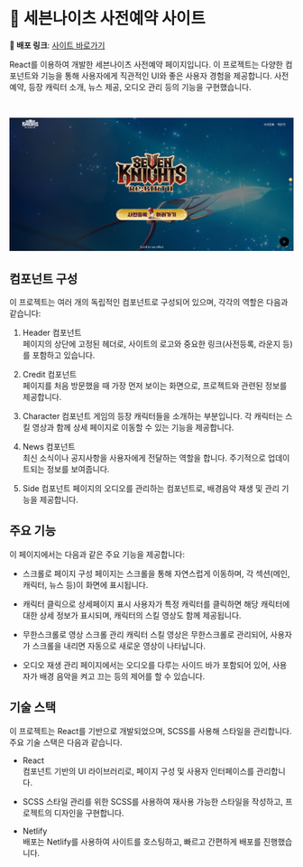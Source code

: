 # 🐣 세븐나이츠 사전예약 사이트

**🚀 배포 링크**: [사이트 바로가기](https://stalwart-granita-3bb4c2.netlify.app/)

React를 이용하여 개발한 세븐나이츠 사전예약 페이지입니다. 이 프로젝트는 다양한 컴포넌트와 기능을 통해 사용자에게 직관적인 UI와 좋은 사용자 경험을 제공합니다. 사전예약, 등장 캐릭터 소개, 뉴스 제공, 오디오 관리 등의 기능을 구현했습니다.

<br>

![세븐나이츠](./seven.png)

## 컴포넌트 구성

이 프로젝트는 여러 개의 독립적인 컴포넌트로 구성되어 있으며, 각각의 역할은 다음과 같습니다:

1. Header 컴포넌트  
   페이지의 상단에 고정된 헤더로, 사이트의 로고와 중요한 링크(사전등록, 라운지 등)를 포함하고 있습니다.
2. Credit 컴포넌트  
   페이지를 처음 방문했을 때 가장 먼저 보이는 화면으로, 프로젝트와 관련된 정보를 제공합니다.

3. Character 컴포넌트
   게임의 등장 캐릭터들을 소개하는 부분입니다. 각 캐릭터는 스킬 영상과 함께 상세 페이지로 이동할 수 있는 기능을 제공합니다.

4. News 컴포넌트  
   최신 소식이나 공지사항을 사용자에게 전달하는 역할을 합니다. 주기적으로 업데이트되는 정보를 보여줍니다.

5. Side 컴포넌트
   페이지의 오디오를 관리하는 컴포넌트로, 배경음악 재생 및 관리 기능을 제공합니다.

## 주요 기능

이 페이지에서는 다음과 같은 주요 기능을 제공합니다:

- 스크롤로 페이지 구성
  페이지는 스크롤을 통해 자연스럽게 이동하며, 각 섹션(메인, 캐릭터, 뉴스 등)이 화면에 표시됩니다.

- 캐릭터 클릭으로 상세페이지 표시
  사용자가 특정 캐릭터를 클릭하면 해당 캐릭터에 대한 상세 정보가 표시되며, 캐릭터의 스킬 영상도 함께 제공됩니다.

- 무한스크롤로 영상 스크롤 관리
  캐릭터 스킬 영상은 무한스크롤로 관리되어, 사용자가 스크롤을 내리면 자동으로 새로운 영상이 나타납니다.

- 오디오 재생 관리
  페이지에서는 오디오를 다루는 사이드 바가 포함되어 있어, 사용자가 배경 음악을 켜고 끄는 등의 제어를 할 수 있습니다.

## 기술 스택

이 프로젝트는 React를 기반으로 개발되었으며, SCSS를 사용해 스타일을 관리합니다. 주요 기술 스택은 다음과 같습니다.

- React  
  컴포넌트 기반의 UI 라이브러리로, 페이지 구성 및 사용자 인터페이스를 관리합니다.
- SCSS
  스타일 관리를 위한 SCSS를 사용하여 재사용 가능한 스타일을 작성하고, 프로젝트의 디자인을 구현합니다.

- Netlify  
  배포는 Netlify를 사용하여 사이트를 호스팅하고, 빠르고 간편하게 배포를 진행했습니다.

